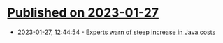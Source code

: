 # [Published on 2023-01-27](index.md)

* [2023-01-27, 12:44:54](https://news.ycombinator.com/item?id=34545369) - [Experts warn of steep increase in Java costs](https://www.theregister.com/2023/01/27/oracle_java_licensing_change/)
